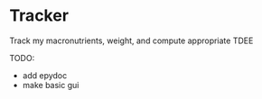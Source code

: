 # Tracker
Track my macronutrients, weight, and compute appropriate TDEE

TODO:
* add epydoc
* make basic gui
